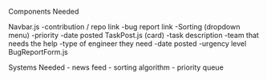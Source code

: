 Components Needed

Navbar.js
    -contribution / repo link 
    -bug report link
    -Sorting (dropdown menu)
        -priority
        -date posted
TaskPost.js (card)
    -task description
    -team that needs the help
    -type of engineer they need
    -date posted
    -urgency level
BugReportForm.js
   


Systems Needed
    - news feed
    - sorting algorithm
    - priority queue 